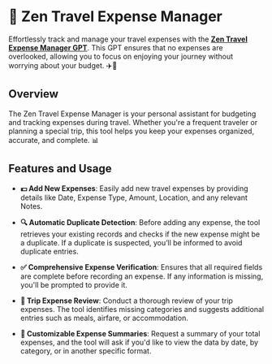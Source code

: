 # 🌟 Zen Travel Expense Manager

Effortlessly track and manage your travel expenses with the [**Zen Travel Expense Manager GPT**](https://chatgpt.com/g/g-3Qaloz7dB-zen-travel-expense-manager). This GPT ensures that no expenses are overlooked, allowing you to focus on enjoying your journey without worrying about your budget. ✈️💼

## Overview

The Zen Travel Expense Manager is your personal assistant for budgeting and tracking expenses during travel. Whether you're a frequent traveler or planning a special trip, this tool helps you keep your expenses organized, accurate, and complete. 📊

## Features and Usage

- **💵 Add New Expenses**: Easily add new travel expenses by providing details like Date, Expense Type, Amount, Location, and any relevant Notes.

- **🔍 Automatic Duplicate Detection**: Before adding any expense, the tool retrieves your existing records and checks if the new expense might be a duplicate. If a duplicate is suspected, you’ll be informed to avoid duplicate entries.

- **✅ Comprehensive Expense Verification**: Ensures that all required fields are complete before recording an expense. If any information is missing, you'll be prompted to provide it.

- **📝 Trip Expense Review**: Conduct a thorough review of your trip expenses. The tool identifies missing categories and suggests additional entries such as meals, airfare, or accommodation.

- **📑 Customizable Expense Summaries**: Request a summary of your total expenses, and the tool will ask if you'd like to view the data by date, by category, or in another specific format.
